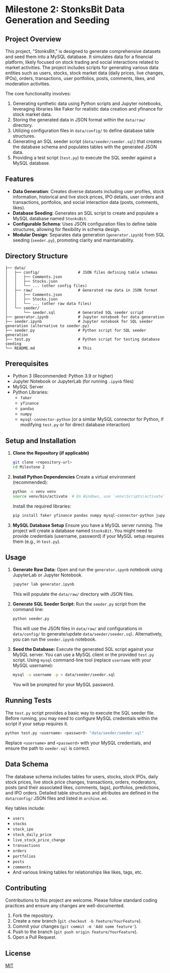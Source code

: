 # Milestone 2: StonksBit Data Generation and Seeding

## Project Overview

This project, "StonksBit," is designed to generate comprehensive datasets and seed them into a MySQL database. It simulates data for a financial platform, likely focused on stock trading and social interactions related to market activities. The project includes scripts for generating various data entities such as users, stocks, stock market data (daily prices, live changes, IPOs), orders, transactions, user portfolios, posts, comments, likes, and moderation activities.

The core functionality involves:
1.  Generating synthetic data using Python scripts and Jupyter notebooks, leveraging libraries like Faker for realistic data creation and yfinance for stock market data.
2.  Storing the generated data in JSON format within the `data/raw/` directory.
3.  Utilizing configuration files in `data/config/` to define database table structures.
4.  Generating an SQL seeder script (`data/seeder/seeder.sql`) that creates the database schema and populates tables with the generated JSON data.
5.  Providing a test script (`test.py`) to execute the SQL seeder against a MySQL database.

## Features

* **Data Generation**: Creates diverse datasets including user profiles, stock information, historical and live stock prices, IPO details, user orders and transactions, portfolios, and social interaction data (posts, comments, likes).
* **Database Seeding**: Generates an SQL script to create and populate a MySQL database named `StonksBit`.
* **Configurable Schema**: Uses JSON configuration files to define table structures, allowing for flexibility in schema design.
* **Modular Design**: Separates data generation (`generator.ipynb`) from SQL seeding (`seeder.py`), promoting clarity and maintainability.

## Directory Structure

```
├── data/
│   ├── config/                 # JSON files defining table schemas
│   │   ├── Comments.json
│   │   ├── Stocks.json
│   │   └── ... (other config files)
│   ├── raw/                    # Generated raw data in JSON format
│   │   ├── Comments.json
│   │   ├── Stocks.json
│   │   └── ... (other raw data files)
│   └── seeder/
│       └── seeder.sql          # Generated SQL seeder script
├── generator.ipynb             # Jupyter notebook for data generation
├── seeder.ipynb                # Jupyter notebook for SQL seeder generation (alternative to seeder.py)
├── seeder.py                   # Python script for SQL seeder generation
├── test.py                     # Python script for testing database seeding
└── README.md                   # This
```

## Prerequisites

* Python 3 (Recommended: Python 3.9 or higher)
* Jupyter Notebook or JupyterLab (for running `.ipynb` files)
* MySQL Server
* Python Libraries:
    * `faker`
    * `yfinance`
    * `pandas`
    * `numpy`
    * `mysql-connector-python` (or a similar MySQL connector for Python, if modifying `test.py` or for direct database interaction)

## Setup and Installation

1.  **Clone the Repository (if applicable)**
    ```bash
    git clone <repository-url>
    cd Milestone 2
    ```

2.  **Install Python Dependencies**
    Create a virtual environment (recommended):
    ```bash
    python -m venv venv
    source venv/bin/activate  # On Windows, use `venv\Scripts\activate`
    ```
    Install the required libraries:
    ```bash
    pip install faker yfinance pandas numpy mysql-connector-python jupyterlab
    ```

3.  **MySQL Database Setup**
    Ensure you have a MySQL server running. The project will create a database named `StonksBit`. You might need to provide credentials (username, password) if your MySQL setup requires them (e.g., in `test.py`).

## Usage

1.  **Generate Raw Data:**
    Open and run the `generator.ipynb` notebook using JupyterLab or Jupyter Notebook.
    ```bash
    jupyter lab generator.ipynb
    ```
    This will populate the `data/raw/` directory with JSON files.

2.  **Generate SQL Seeder Script:**
    Run the `seeder.py` script from the command line:
    ```bash
    python seeder.py
    ```
    This will use the JSON files in `data/raw/` and configurations in `data/config/` to generate/update `data/seeder/seeder.sql`.
    Alternatively, you can run the `seeder.ipynb` notebook.

3.  **Seed the Database:**
    Execute the generated SQL script against your MySQL server. You can use a MySQL client or the provided `test.py` script.
    Using `mysql` command-line tool (replace `username` with your MySQL username):
    ```bash
    mysql -u username -p < data/seeder/seeder.sql
    ```
    You will be prompted for your MySQL password.

## Running Tests

The `test.py` script provides a basic way to execute the SQL seeder file.
Before running, you may need to configure MySQL credentials within the script if your setup requires it.
```bash
python test.py <username> <password> "data/seeder/seeder.sql"
```
Replace `<username>` and `<password>` with your MySQL credentials, and ensure the path to `seeder.sql` is correct.

## Data Schema

The database schema includes tables for users, stocks, stock IPOs, daily stock prices, live stock price changes, transactions, orders, moderators, posts (and their associated likes, comments, tags), portfolios, predictions, and IPO orders. Detailed table structures and attributes are defined in the `data/config/` JSON files and listed in `archive.md`.

Key tables include:
* `users`
* `stocks`
* `stock_ipo`
* `stock_daily_price`
* `live_stock_price_change`
* `transactions`
* `orders`
* `portfolios`
* `posts`
* `comments`
* And various linking tables for relationships like likes, tags, etc.

## Contributing

Contributions to this project are welcome. Please follow standard coding practices and ensure any changes are well-documented.
1.  Fork the repository.
2.  Create a new branch (`git checkout -b feature/YourFeature`).
3.  Commit your changes (`git commit -m 'Add some feature'`).
4.  Push to the branch (`git push origin feature/YourFeature`).
5.  Open a Pull Request.

## License

[MIT](LICENSE)